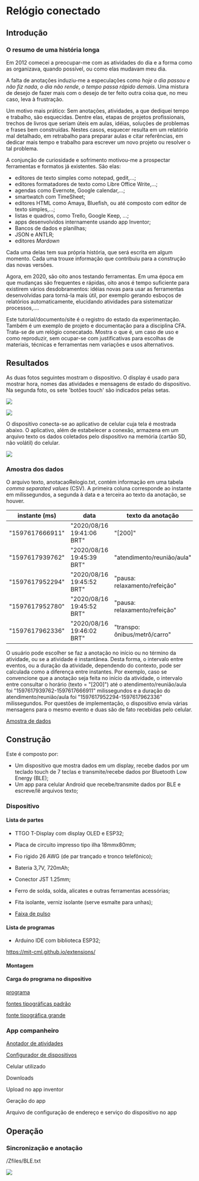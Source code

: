 # Relógio conectado

## Introdução

### O resumo de uma história longa

Em 2012 comecei a preocupar-me com as atividades do dia e a forma como as organizava, quando possível, ou como elas mudavam meu dia.

A falta de anotações induziu-me a especulações como *hoje o dia passou e não fiz nada*, *o dia não rende*, *o tempo passa rápido demais*. Uma mistura de desejo de fazer mais com o desejo de ter feito outra coisa que, no meu caso, leva à frustração.

Um motivo mais prático: Sem anotações, atividades, a que dediquei tempo e trabalho, são esquecidas. Dentre elas, etapas de projetos profissionais, trechos de livros que seriam úteis em aulas, idéias, soluções de problemas e frases bem construídas. Nestes casos, esquecer resulta em um relatório mal detalhado, em retrabalho para preparar aulas e citar referências, em dedicar mais tempo e trabalho para escrever um novo projeto ou resolver o tal problema.

A conjunção de curiosidade e sofrimento motivou-me a prospectar ferramentas e formatos já existentes. São elas: 

- editores de texto simples como notepad, gedit,...; 
- editores formatadores de texto como Libre Office Write,...; 
- agendas como Evernote, Google calendar,...; 
- smartwatch com TimeSheet;
- editores HTML como Amaya, Bluefish, ou até composto com editor de texto simples,...;
- listas e quadros, como Trello, Google Keep, ...;
- apps desenvolvidos internamente usando app Inventor;
- Bancos de dados e planilhas;
- JSON e ANTLR;
- editores *Mardown*

Cada uma delas tem sua própria história, que será escrita em algum momento. Cada uma trouxe informação que contribuiu para a construção das novas versões.

Agora, em 2020, são oito anos testando ferramentas. Em uma época em que mudanças são frequentes e rápidas, oito anos é tempo suficiente para existirem vários desdobramentos: idéias novas para usar as ferramentas desenvolvidas para torná-la mais útil, por exemplo gerando esboços de relatórios automaticamente, elucidando atividades para sistematizar processos,....

Este tutorial/documento/site é o registro do estado da experimentação. Também é um exemplo de projeto e documentação para a disciplina CFA. Trata-se de um relógio conecatado. Mostra o que é, um caso de uso e como reproduzir, sem ocupar-se com justificativas para escolhas de materiais, técnicas e ferramentas nem variações e usos alternativos.

## Resultados

As duas fotos seguintes mostram o dispositivo. O display é usado para mostrar hora, nomes das atividades e mensagens de estado do dispositivo. Na segunda foto, os sete 'botões touch' são indicados pelas setas.

<!--- convert -crop 3368x1800+300+800 IMG_20200817_191645877.jpg relogioNoPulso.jpg --->

![](imagens/relogioNoPulso-1.jpg)

<!--- convert -crop 3368x1800+300+800 IMG_20200817_191704988.jpg relogioACK.jpg --->

![](imagens/desenhando.png)

O dispositivo conecta-se ao aplicativo de celular cuja tela é mostrada abaixo. O aplicativo, além de estabelecer a conexão, armazena em um arquivo texto os dados coletados pelo dispositivo na memória (cartão SD, não volátil) do celular.

![](imagens/Screenshot_20200827-170248.png)

### Amostra dos dados

O arquivo texto, anotacaoRelogio.txt, contém informação em uma tabela *comma separated values* (CSV). A primeira coluna corresponde ao instante em milissegundos, a segunda à data e a terceira ao texto da anotação, se houver.

| instante (ms)   | data                      | texto da anotação |
| --------------- | ------------------------- | ------ |
| "1597617666911" | "2020/08/16 19:41:06 BRT" | "[200]" |
| "1597617939762" | "2020/08/16 19:45:39 BRT" | "atendimento/reunião/aula" |
| "1597617952294" | "2020/08/16 19:45:52 BRT" | "pausa: relaxamento/refeição" |
| "1597617952780" | "2020/08/16 19:45:52 BRT" | "pausa: relaxamento/refeição" |
| "1597617962336" | "2020/08/16 19:46:02 BRT" | "transpo: ônibus/metrô/carro" |

O usuário pode escolher se faz a anotação no início ou no término da atividade, ou se a atividade é instantânea. Desta forma, o intervalo entre eventos, ou a duração da atividade, dependendo do contexto, pode ser calculada como a diferença entre instantes. Por exemplo, caso se convencione que a anotação seja feita no início da atividade, o intervalo entre consultar o horário (texto = "[200]") até o atendimento/reunião/aula foi "1597617939762-1597617666911" milissegundos e a duração do atendimento/reunião/aula foi "1597617952294-1597617962336" milissegundos. Por questões de implementação, o dispositivo envia várias mensagens para o mesmo evento e duas são de fato recebidas pelo celular.

[Amostra de dados](arquivos/anotacaoRelogio.txt)

## Construção

Este é composto por:

- Um dispositivo que mostra dados em um display, recebe dados por um teclado touch de 7 teclas e transmite/recebe dados por Bluetooth Low Energy (BLE);
- Um app para celular Android que recebe/transmite dados por BLE e escreve/lê arquivos texto;

### Dispositivo

#### Lista de partes

- TTGO T-Display com display OLED e ESP32;
- Placa de circuito impresso tipo ilha 18mmx80mm;
- Fio rígido 26 AWG (de par trançado e tronco telefônico);
- Bateria 3,7V, 720mAh;
- Conector JST 1.25mm;
- Ferro de solda, solda, alicates e outras ferramentas acessórias;
- Fita isolante, verniz isolante (serve esmalte para unhas);

- [Faixa de pulso](../../componentes/vestiveis/faixaDePulso/README.md)

#### Lista de programas

- Arduino IDE com biblioteca ESP32;

https://mit-cml.github.io/extensions/

#### Montagem

#### Carga do programa no dispositivo

[programa](arquivos/Relogio-protocolo-v5.ino)

[fontes tipográficas padrão](arquivos/images.h)

[fonte tipográfica grande](arquivos/roboto3.h)


### App companheiro

[Anotador de atividades](arquivos/Relogio_BLE_V3.aia)

[Configurador de dispositivos](arquivos/BLE_Protocolo.aia)

Celular utilizado

Downloads

Upload no app inventor

Geração do app

Arquivo de configuração de endereço e serviço do dispositivo no app

## Operação

### Sincronização e anotação

/Zfiles/BLE.txt

![](imagens/Screenshot_20200827-171327.png)



